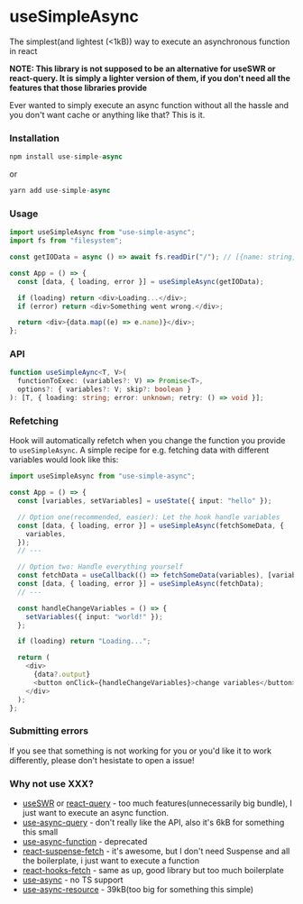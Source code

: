 # useSimpleAsync

The simplest(and lightest (<1kB)) way to execute an asynchronous function in react

**NOTE: This library is not supposed to be an alternative for useSWR or react-query. It is simply a lighter version of them, if you don't need all the features that those libraries provide**

Ever wanted to simply execute an async function without all the hassle and you don't want cache or anything like that? This is it.

### Installation

```ts
npm install use-simple-async
```

or

```ts
yarn add use-simple-async
```

### Usage

```ts
import useSimpleAsync from "use-simple-async";
import fs from "filesystem";

const getIOData = async () => await fs.readDir("/"); // [{name: string, path: string}]

const App = () => {
  const [data, { loading, error }] = useSimpleAsync(getIOData);

  if (loading) return <div>Loading...</div>;
  if (error) return <div>Something went wrong.</div>;

  return <div>{data.map((e) => e.name)}</div>;
};
```

### API

```ts
function useSimpleAync<T, V>(
  functionToExec: (variables?: V) => Promise<T>,
  options?: { variables?: V; skip?: boolean }
): [T, { loading: string; error: unknown; retry: () => void }];
```

### Refetching

Hook will automatically refetch when you change the function you provide to `useSimpleAsync`.
A simple recipe for e.g. fetching data with different variables would look like this:

```ts
import useSimpleAsync from "use-simple-async";

const App = () => {
  const [variables, setVariables] = useState({ input: "hello" });

  // Option one(recommended, easier): Let the hook handle variables
  const [data, { loading, error }] = useSimpleAsync(fetchSomeData, {
    variables,
  });
  // ---

  // Option two: Handle everything yourself
  const fetchData = useCallback(() => fetchSomeData(variables), [variables]); // useCallback is important here!
  const [data, { loading, error }] = useSimpleAsync(fetchData);
  // ---

  const handleChangeVariables = () => {
    setVariables({ input: "world!" });
  };

  if (loading) return "Loading...";

  return (
    <div>
      {data?.output}
      <button onClick={handleChangeVariables}>change variables</button>
    </div>
  );
};
```

### Submitting errors

If you see that something is not working for you or you'd like it to work differently, please don't hesistate to open a issue!

### Why not use XXX?

- [useSWR](https://swr.vercel.app/) or [react-query](https://www.npmjs.com/package/react-query) - too much features(unnecessarily big bundle), I just want to execute an async function.
- [use-async-query](https://www.npmjs.com/package/use-async-query) - don't really like the API, also it's 6kB for something this small
- [use-async-function](https://www.npmjs.com/package/use-async-function) - deprecated
- [react-suspense-fetch](https://github.com/dai-shi/react-suspense-fetch) - it's awesome, but I don't need Suspense and all the boilerplate, i just want to execute a function
- [react-hooks-fetch](https://github.com/dai-shi/react-hooks-fetch) - same as up, good library but too much boilerplate
- [use-async](https://www.npmjs.com/package/use-async) - no TS support
- [use-async-resource](https://www.npmjs.com/package/use-async-resource) - 39kB(too big for something this simple)
